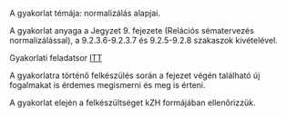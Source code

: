 A gyakorlat témája: normalizálás alapjai.

A gyakorlat anyaga a Jegyzet 9. fejezete (Relációs sématervezés
normalizálással), a 9.2.3.6-9.2.3.7 és 9.2.5-9.2.8 szakaszok kivételével.

Gyakorlati feladatsor [ITT](../files/normalizalas.pdf)

A gyakorlatra történő felkészülés során a fejezet végén található új fogalmakat is érdemes megismerni és meg is érteni.

A gyakorlat elején a felkészültséget kZH formájában ellenőrizzük.
